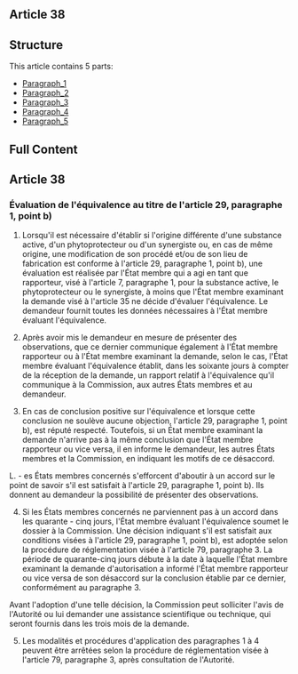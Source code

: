 ## Article 38

## Structure

This article contains 5 parts:

- [Paragraph_1](./Paragraph_1.md)
- [Paragraph_2](./Paragraph_2.md)
- [Paragraph_3](./Paragraph_3.md)
- [Paragraph_4](./Paragraph_4.md)
- [Paragraph_5](./Paragraph_5.md)

## Full Content

## Article 38
### Évaluation de l'équivalence au titre de l'article 29, paragraphe 1, point b)

1. Lorsqu'il est nécessaire d'établir si l'origine différente d'une substance active, d'un phytoprotecteur ou d'un synergiste ou, en cas de même origine, une modification de son procédé et/ou de son lieu de fabrication est conforme à l'article 29, paragraphe 1, point b), une évaluation est réalisée par l'État membre qui a agi en tant que rapporteur, visé à l'article 7, paragraphe 1, pour la substance active, le phytoprotecteur ou le synergiste, à moins que l'État membre examinant la demande visé à l'article 35 ne décide d'évaluer l'équivalence. Le demandeur fournit toutes les données nécessaires à l'État membre évaluant l'équivalence.

2. Après avoir mis le demandeur en mesure de présenter des observations, que ce dernier communique également à l'État membre rapporteur ou à l'État membre examinant la demande, selon le cas, l'État membre évaluant l'équivalence établit, dans les soixante jours à compter de la réception de la demande, un rapport relatif à l'équivalence qu'il communique à la Commission, aux autres États membres et au demandeur.

3. En cas de conclusion positive sur l'équivalence et lorsque cette conclusion ne soulève aucune objection, l'article 29, paragraphe 1, point b), est réputé respecté. Toutefois, si un État membre examinant la demande n'arrive pas à la même conclusion que l'État membre rapporteur ou vice versa, il en informe le demandeur, les autres États membres et la Commission, en indiquant les motifs de ce désaccord.

L. - es États membres concernés s'efforcent d'aboutir à un accord sur le point de savoir s'il est satisfait à l'article 29, paragraphe 1, point b). Ils donnent au demandeur la possibilité de présenter des observations.

4. Si les États membres concernés ne parviennent pas à un accord dans les quarante - cinq jours, l'État membre évaluant l'équivalence soumet le dossier à la Commission. Une décision indiquant s'il est satisfait aux conditions visées à l'article 29, paragraphe 1, point b), est adoptée selon la procédure de réglementation visée à l'article 79, paragraphe 3. La période de quarante-cinq jours débute à la date à laquelle l'État membre examinant la demande d'autorisation a informé l'État membre rapporteur ou vice versa de son désaccord sur la conclusion établie par ce dernier, conformément au paragraphe 3.

Avant l'adoption d'une telle décision, la Commission peut solliciter l'avis de l'Autorité ou lui demander une assistance scientifique ou technique, qui seront fournis dans les trois mois de la demande.

5. Les modalités et procédures d'application des paragraphes 1 à 4 peuvent être arrêtées selon la procédure de réglementation visée à l'article 79, paragraphe 3, après consultation de l'Autorité.
